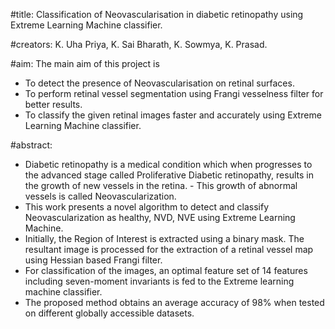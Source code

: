 #title: Classification of Neovascularisation in diabetic retinopathy using Extreme Learning Machine classifier.

#creators: K. Uha Priya, K. Sai Bharath, K. Sowmya, K. Prasad.

#aim: The main aim of this project is 
- To detect the presence of Neovascularisation on retinal surfaces. 
- To perform retinal vessel segmentation using Frangi vesselness filter for better results.
- To classify the given retinal images faster and accurately using Extreme Learning Machine classifier.

#abstract: 
- Diabetic retinopathy is a medical condition which when progresses to the advanced stage called Proliferative Diabetic retinopathy, results in the growth of new vessels in the retina. - This growth of abnormal vessels is called Neovascularization. 
- This work presents a novel algorithm to detect and classify Neovascularization as healthy, NVD, NVE using Extreme Learning Machine. 
- Initially, the Region of Interest is extracted using a binary mask. The resultant image is processed for the extraction of a retinal vessel map using Hessian based Frangi filter.
- For classification of the images, an optimal feature set of 14 features including seven-moment invariants is fed to the Extreme learning machine classifier.
- The proposed method obtains an average accuracy of 98% when tested on different globally accessible datasets.


